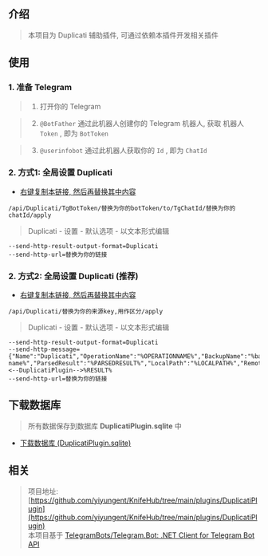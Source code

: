 


## 介绍

> 本项目为 Duplicati 辅助插件, 可通过依赖本插件开发相关插件



## 使用

### 1. 准备 Telegram

> 1. 打开你的 Telegram

> 2. `@BotFather` 通过此机器人创建你的 Telegram 机器人, 获取 机器人 `Token` , 即为 `BotToken`

> 3. `@userinfobot` 通过此机器人获取你的 `Id` , 即为 `ChatId`


### 2. 方式1: 全局设置 Duplicati

- [右键复制本链接, 然后再替换其中内容](/api/Duplicati/TgBotToken/replace-your-botToken/to/TgChatId/replace-your-chatId/apply)

```
/api/Duplicati/TgBotToken/替换为你的botToken/to/TgChatId/替换为你的chatId/apply
```

> Duplicati - 设置 - 默认选项 - 以文本形式编辑

```
--send-http-result-output-format=Duplicati
--send-http-url=替换为你的链接
```

### 2. 方式2: 全局设置 Duplicati (推荐)

- [右键复制本链接, 然后再替换其中内容](/api/Duplicati/replace-your-key/apply)

```
/api/Duplicati/替换为你的来源key,用作区分/apply
```

> Duplicati - 设置 - 默认选项 - 以文本形式编辑

```
--send-http-result-output-format=Duplicati
--send-http-message={"Name":"Duplicati","OperationName":"%OPERATIONNAME%","BackupName":"%backup-name%","ParsedResult":"%PARSEDRESULT%","LocalPath":"%LOCALPATH%","RemoteUrl":"%REMOTEURL%"}<--DuplicatiPlugin-->%RESULT%
--send-http-url=替换为你的链接
```



## 下载数据库

> 所有数据保存到数据库 **DuplicatiPlugin.sqlite** 中

- [下载数据库 (DuplicatiPlugin.sqlite)](/Plugins/DuplicatiPlugin/Download)




## 相关

> 项目地址: [https://github.com/yiyungent/KnifeHub/tree/main/plugins/DuplicatiPlugin](https://github.com/yiyungent/KnifeHub/tree/main/plugins/DuplicatiPlugin)             
> 本项目基于 [TelegramBots/Telegram.Bot: .NET Client for Telegram Bot API](https://github.com/TelegramBots/Telegram.Bot)

<!-- Matomo Image Tracker-->
<img referrerpolicy="no-referrer-when-downgrade" src="https://matomo.moeci.com/matomo.php?idsite=2&amp;rec=1&amp;action_name=PluginCore.Plugins..DuplicatiPlugin-v0.2.3.README" style="border:0" alt="" />
<!-- End Matomo -->
